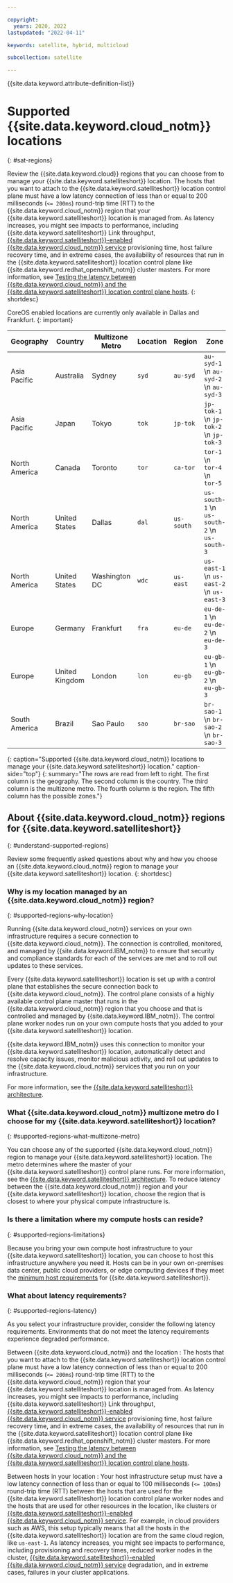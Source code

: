 ```yaml
---

copyright:
  years: 2020, 2022
lastupdated: "2022-04-11"

keywords: satellite, hybrid, multicloud

subcollection: satellite

---
```


{{site.data.keyword.attribute-definition-list}}


# Supported {{site.data.keyword.cloud_notm}} locations
{: #sat-regions}

Review the {{site.data.keyword.cloud}} regions that you can choose from to manage your {{site.data.keyword.satelliteshort}} location. The hosts that you want to attach to the {{site.data.keyword.satelliteshort}} location control plane must have a low latency connection of less than or equal to 200 milliseconds (`<= 200ms`) round-trip time (RTT) to the {{site.data.keyword.cloud_notm}} region that your {{site.data.keyword.satelliteshort}} location is managed from. As latency increases, you might see impacts to performance, including {{site.data.keyword.satelliteshort}} Link throughput, [{{site.data.keyword.satelliteshort}}-enabled {{site.data.keyword.cloud_notm}} service](/docs/satellite?topic=satellite-managed-services) provisioning time, host failure recovery time, and in extreme cases, the availability of resources that run in the {{site.data.keyword.satelliteshort}} location control plane like {{site.data.keyword.redhat_openshift_notm}} cluster masters. For more information, see [Testing the latency between {{site.data.keyword.cloud_notm}} and the {{site.data.keyword.satelliteshort}} location control plane hosts](/docs/satellite?topic=satellite-host-latency-test#host-latency-mzr).
{: shortdesc}


CoreOS enabled locations are currently only available in Dallas and Frankfurt.
{: important}


| Geography | Country | Multizone Metro | Location | Region | Zone |
| --- | --- | --- | --- | --- | --- |
| Asia Pacific | Australia | Sydney | `syd` | `au-syd` | `au-syd-1`  \n `au-syd-2`  \n `au-syd-3`|
| Asia Pacific | Japan | Tokyo | `tok` | `jp-tok` | `jp-tok-1`  \n `jp-tok-2`  \n `jp-tok-3`|
| North America | Canada | Toronto | `tor`| `ca-tor`|`tor-1`  \n `tor-4`  \n `tor-5`|
| North America | United States | Dallas | `dal`| `us-south`|`us-south-1`  \n `us-south-2`  \n `us-south-3`|
| North America | United States | Washington DC | `wdc`| `us-east`|`us-east-1`  \n `us-east-2`  \n `us-east-3`|
| Europe | Germany | Frankfurt | `fra` | `eu-de` | `eu-de-1`  \n `eu-de-2`  \n `eu-de-3`|
| Europe | United Kingdom | London | `lon` | `eu-gb`|`eu-gb-1`  \n `eu-gb-2`  \n `eu-gb-3`|
| South America | Brazil | Sao Paulo | `sao` | `br-sao` | `br-sao-1`  \n `br-sao-2`  \n `br-sao-3` |
{: caption="Supported {{site.data.keyword.cloud_notm}} locations to manage your {{site.data.keyword.satelliteshort}} location." caption-side="top"}
{: summary="The rows are read from left to right. The first column is the geography. The second column is the country. The third column is the multizone metro. The fourth column is the region. The fifth column has the possible zones."}

## About {{site.data.keyword.cloud_notm}} regions for {{site.data.keyword.satelliteshort}}
{: #understand-supported-regions}

Review some frequently asked questions about why and how you choose an {{site.data.keyword.cloud_notm}} region to manage your {{site.data.keyword.satelliteshort}} location.
{: shortdesc}

### Why is my location managed by an {{site.data.keyword.cloud_notm}} region?
{: #supported-regions-why-location}

Running {{site.data.keyword.cloud_notm}} services on your own infrastructure requires a secure connection to {{site.data.keyword.cloud_notm}}. The connection is controlled, monitored, and managed by {{site.data.keyword.IBM_notm}} to ensure that security and compliance standards for each of the services are met and to roll out updates to these services.

Every {{site.data.keyword.satelliteshort}} location is set up with a control plane that establishes the secure connection back to {{site.data.keyword.cloud_notm}}. The control plane consists of a highly available control plane master that runs in the {{site.data.keyword.cloud_notm}} region that you choose and that is controlled and managed by {{site.data.keyword.IBM_notm}}. The control plane worker nodes run on your own compute hosts that you added to your {{site.data.keyword.satelliteshort}} location.

{{site.data.keyword.IBM_notm}} uses this connection to monitor your {{site.data.keyword.satelliteshort}} location, automatically detect and resolve capacity issues, monitor malicious activity, and roll out updates to the {{site.data.keyword.cloud_notm}} services that you run on your infrastructure.

For more information, see the [{{site.data.keyword.satelliteshort}} architecture](/docs/satellite?topic=satellite-service-architecture#architecture).

### What {{site.data.keyword.cloud_notm}} multizone metro do I choose for my {{site.data.keyword.satelliteshort}} location?
{: #supported-regions-what-multizone-metro}

You can choose any of the supported {{site.data.keyword.cloud_notm}} region to manage your {{site.data.keyword.satelliteshort}} location. The metro determines where the master of your {{site.data.keyword.satelliteshort}} control plane runs. For more information, see the [{{site.data.keyword.satelliteshort}} architecture](/docs/satellite?topic=satellite-service-architecture#architecture). To reduce latency between the {{site.data.keyword.cloud_notm}} region and your {{site.data.keyword.satelliteshort}} location, choose the region that is closest to where your physical compute infrastructure is.

### Is there a limitation where my compute hosts can reside?
{: #supported-regions-limitations}

Because you bring your own compute host infrastructure to your {{site.data.keyword.satelliteshort}} location, you can choose to host this infrastructure anywhere you need it. Hosts can be in your own on-premises data center, public cloud providers, or edge computing devices if they meet the [minimum host requirements](/docs/satellite?topic=satellite-host-reqs) for {{site.data.keyword.satelliteshort}}.

### What about latency requirements?
{: #supported-regions-latency}

As you select your infrastructure provider, consider the following latency requirements. Environments that do not meet the latency requirements experience degraded performance.

Between {{site.data.keyword.cloud_notm}} and the location
:   The hosts that you want to attach to the {{site.data.keyword.satelliteshort}} location control plane must have a low latency connection of less than or equal to 200 milliseconds (`<= 200ms`) round-trip time (RTT) to the {{site.data.keyword.cloud_notm}} region that your {{site.data.keyword.satelliteshort}} location is managed from. As latency increases, you might see impacts to performance, including {{site.data.keyword.satelliteshort}} Link throughput, [{{site.data.keyword.satelliteshort}}-enabled {{site.data.keyword.cloud_notm}} service](/docs/satellite?topic=satellite-managed-services) provisioning time, host failure recovery time, and in extreme cases, the availability of resources that run in the {{site.data.keyword.satelliteshort}} location control plane like {{site.data.keyword.redhat_openshift_notm}} cluster masters. For more information, see [Testing the latency between {{site.data.keyword.cloud_notm}} and the {{site.data.keyword.satelliteshort}} location control plane hosts](/docs/satellite?topic=satellite-host-latency-test#host-latency-mzr).

Between hosts in your location
:   Your host infrastructure setup must have a low latency connection of less than or equal to 100 milliseconds (`<= 100ms`) round-trip time (RTT) between the hosts that are used for the {{site.data.keyword.satelliteshort}} location control plane worker nodes and the hosts that are used for other resources in the location, like clusters or [{{site.data.keyword.satelliteshort}}-enabled {{site.data.keyword.cloud_notm}} service](/docs/satellite?topic=satellite-managed-services). For example, in cloud providers such as AWS, this setup typically means that all the hosts in the {{site.data.keyword.satelliteshort}} location are from the same cloud region, like `us-east-1`. As latency increases, you might see impacts to performance, including provisioning and recovery times, reduced worker nodes in the cluster, [{{site.data.keyword.satelliteshort}}-enabled {{site.data.keyword.cloud_notm}} service](/docs/satellite?topic=satellite-managed-services) degradation, and in extreme cases, failures in your cluster applications.

